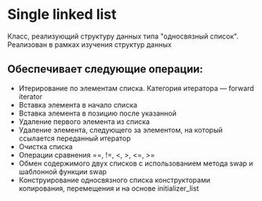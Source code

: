 # Single linked list
Класс, реализующий структуру данных типа "односвязный список".
Реализован в рамках изучения структур данных

## Обеспечивает следующие операции:
  * Итерирование по элементам списка. Категория итератора — forward iterator
  * Вставка элемента в начало списка
  * Вставка элемента в позицию после указанной
  * Удаление первого элемента из списка
  * Удаление элемента, следующего за элементом, на который ссылается переданный итератор
  * Очистка списка
  * Операции сравнения ==, !=, <, >, <=, >=
  * Обмен содержимого двух списков с использованием метода swap и шаблонной функции swap
  * Конструирование односвязного списка конструкторами копирования, перемещения и на основе initializer_list

